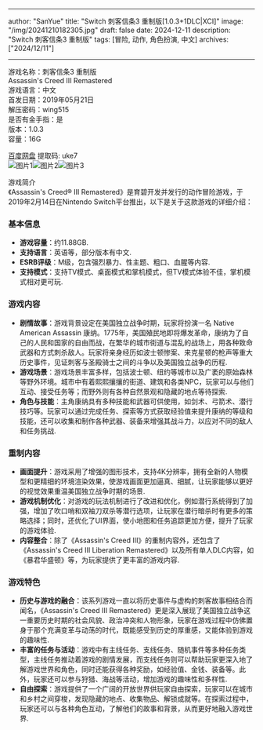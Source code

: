 
---
author: "SanYue"
title: "Switch 刺客信条3 重制版[1.0.3+1DLC|XCI]"
image: "/img/20241210182305.jpg"
draft: false
date: 2024-12-11
description: "Switch 刺客信条3 重制版"
tags: [冒险, 动作, 角色扮演, 中文]
archives: ["2024/12/11"]

---

游戏名称：刺客信条3 重制版   
Assassin's Creed III Remastered    
游戏语言：中文  
首发日期：2019年05月21日  
解压密码：wing515  
是否有金手指：是  
版本：1.0.3   
容量：16G

[百度网盘](https://pan.baidu.com/s/1wAgDLrp0nV4VbINs907ejA) 提取码: uke7  
![图片1](/img/ab1d62.jpg)![图片2](/img/cd3caea.jpg)![图片3](/img/fda51d.jpg)  

游戏简介  
《Assassin's Creed® III Remastered》是育碧开发并发行的动作冒险游戏，于2019年2月14日在Nintendo Switch平台推出，以下是关于这款游戏的详细介绍：

### 基本信息
- **游戏容量**：约11.88GB.
- **支持语言**：英语等，部分版本有中文.
- **ESRB评级**：M级，包含强烈暴力、性主题、粗口、血腥等内容.
- **支持模式**：支持TV模式、桌面模式和掌机模式，但TV模式体验不佳，掌机模式相对更可玩.

### 游戏内容
- **剧情故事**：游戏背景设定在美国独立战争时期，玩家将扮演一名 Native American Assassin 康纳。1775年，美国殖民地即将爆发革命，康纳为了自己的人民和国家的自由而战，在繁华的城市街道与混乱的战场上，用各种致命武器和方式刺杀敌人。玩家将亲身经历如波士顿惨案、来克星顿的枪声等重大历史事件，见证刺客与圣殿骑士之间的斗争以及美国独立战争的历程.
- **游戏场景**：游戏场景丰富多样，包括波士顿、纽约等城市以及广袤的原始森林等野外环境。城市中有着熙熙攘攘的街道、建筑和各类NPC，玩家可以与他们互动、接受任务等；而野外则有各种自然景观和隐藏的地点等待探索.
- **角色与技能**：主角康纳具有多种技能和武器可供使用，如剑术、弓箭术、潜行技巧等。玩家可以通过完成任务、探索等方式获取经验值来提升康纳的等级和技能，还可以收集和制作各种武器、装备来增强其战斗力，以应对不同的敌人和任务挑战.

### 重制内容
- **画面提升**：游戏采用了增强的图形技术，支持4K分辨率，拥有全新的人物模型和更精细的环境渲染效果，使游戏画面更加逼真、细腻，让玩家能够以更好的视觉效果重温美国独立战争时期的场景.
- **游戏机制优化**：对游戏的玩法机制进行了改进和优化，例如潜行系统得到了加强，增加了吹口哨和双袖刀双杀等潜行选项，让玩家在潜行暗杀时有更多的策略选择；同时，还优化了UI界面，使小地图和任务追踪更加方便，提升了玩家的游戏体验.
- **内容整合**：除了《Assassin's Creed III》的重制内容外，还包含了《Assassin's Creed III Liberation Remastered》以及所有单人DLC内容，如《暴君华盛顿》等，为玩家提供了更丰富的游戏内容.

### 游戏特色
- **历史与游戏的融合**：该系列游戏一直以将历史事件与虚构的刺客故事相结合而闻名，《Assassin's Creed III Remastered》更是深入展现了美国独立战争这一重要历史时期的社会风貌、政治冲突和人物形象，玩家在游戏过程中仿佛置身于那个充满变革与动荡的时代，既能感受到历史的厚重感，又能体验到游戏的趣味性.
- **丰富的任务与活动**：游戏中有主线任务、支线任务、随机事件等多种任务类型，主线任务推动着游戏的剧情发展，而支线任务则可以帮助玩家更深入地了解游戏世界和角色，同时还能获得各种奖励，如经验值、金钱、装备等。此外，玩家还可以参与狩猎、海战等活动，增加游戏的趣味性和多样性.
- **自由探索**：游戏提供了一个广阔的开放世界供玩家自由探索，玩家可以在城市和乡村之间穿梭，发现隐藏的地点、收集物品、解锁成就等。在探索过程中，玩家还可以与各种角色互动，了解他们的故事和背景，从而更好地融入游戏世界.
